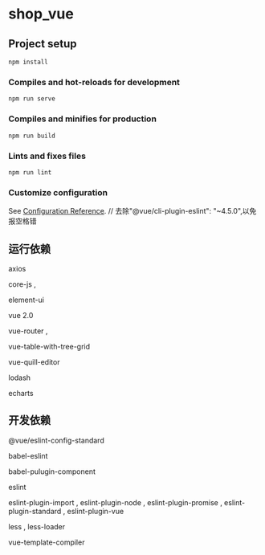 # shop_vue

## Project setup
```
npm install
```

### Compiles and hot-reloads for development
```
npm run serve
```

### Compiles and minifies for production
```
npm run build
```

### Lints and fixes files
```
npm run lint
```

### Customize configuration
See [Configuration Reference](https://cli.vuejs.org/config/).
  // 去除"@vue/cli-plugin-eslint": "~4.5.0",以免报空格错



## 运行依赖

axios 

 core-js ,

element-ui 

 vue 2.0 

 vue-router ,

vue-table-with-tree-grid

vue-quill-editor

lodash

echarts



## 开发依赖

@vue/eslint-config-standard

babel-eslint

babel-pulugin-component

eslint

eslint-plugin-import , eslint-plugin-node , eslint-plugin-promise , eslint-plugin-standard , eslint-plugin-vue

less , less-loader

vue-template-compiler

